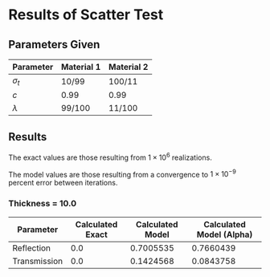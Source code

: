 # Results of Scatter Test

## Parameters Given

Parameter | Material 1 | Material 2
--- | --- | ---
$\sigma_t$ | 10/99 | 100/11
$c$ | 0.99 | 0.99
$\lambda$ | 99/100 | 11/100

## Results

The exact values are those resulting from $1 \times 10^6$ realizations.

The model values are those resulting from a convergence to $1 \times 10^{-9}$ percent error between iterations.

### Thickness = 10.0

Parameter | Calculated Exact | Calculated Model | Calculated Model (Alpha)
--- | --- | --- | ---
Reflection | 0.0 | 0.7005535 | 0.7660439
Transmission | 0.0 | 0.1424568 | 0.0843758
